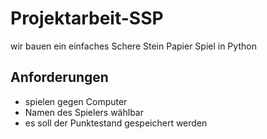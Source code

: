 # Projektarbeit-SSP
wir bauen ein einfaches Schere Stein Papier Spiel in Python

## Anforderungen



- spielen gegen Computer
- Namen des Spielers wählbar
- es soll der Punktestand gespeichert werden
